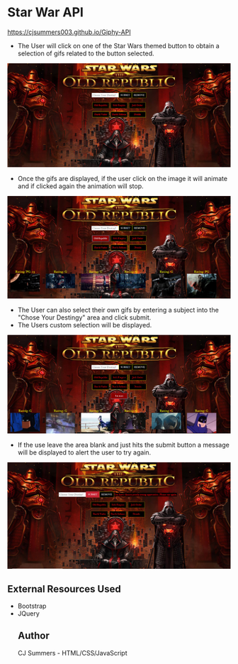 # Star War API
https://cjsummers003.github.io/Giphy-API

* The User will click on one of the Star Wars themed button to obtain a selection of gifs related to the button selected.
<img src="assets/images/swsample1.jpg">

* Once the gifs are displayed, if the user click on the image it will animate and if clicked again the animation will stop.
<img src="assets/images/swsample2.jpg">

* The User can also select their own gifs by entering a subject into the "Chose Your Destingy" area and click submit.
* The Users custom selection will be displayed.
<img src="assets/images/swsample3.jpg">

* If the use leave the area blank and just hits the submit button a message will be displayed to alert the user to try again.
<img src="assets/images/swsample4.jpg">

<h2><strong>External Resources Used</Strong></h2>
<ul>
  <li>Bootstrap</li>
  <li>JQuery</li>

<h2><strong>Author</strong></h2>
CJ Summers - HTML/CSS/JavaScript

